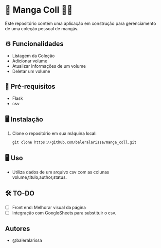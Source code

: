 # 🧚  Manga Coll 🧝‍♀️

Este repositório contém uma aplicação em construção para gerenciamento de uma coleção pessoal de mangás.

## ⚙️ Funcionalidades

- Listagem da Coleção
- Adicionar volume
- Atualizar informações de um volume
- Deletar um volume

## 📑 Pré-requisitos

- Flask
- csv
  
## 🖥️ Instalação

1. Clone o repositório em sua máquina local:

    ```
    git clone https://github.com/baleralarissa/manga_coll.git
    ```

## 🖥️ Uso

- Utiliza dados de um arquivo csv com as colunas volume,titulo,author,status. 

## 🛠️ TO-DO

- [ ] Front end: Melhorar visual da página
- [ ] Integração com GoogleSheets para substituir o csv.
  
## Autores

- @baleralarissa



